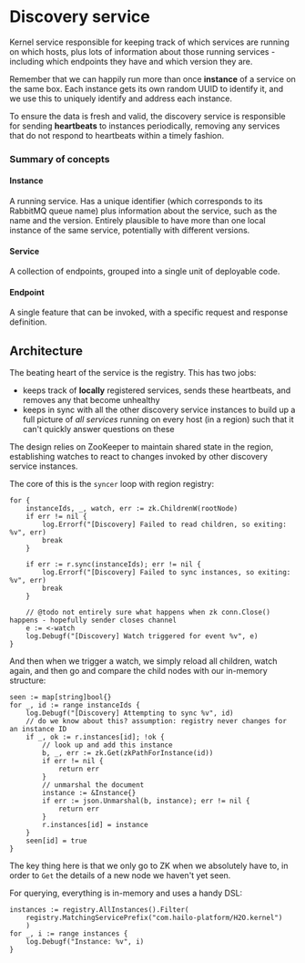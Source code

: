 # Discovery service

Kernel service responsible for keeping track of which services are
running on which hosts, plus lots of information about those running
services - including which endpoints they have and which version they are.

Remember that we can happily run more than once **instance** of a service
on the same box. Each instance gets its own random UUID to identify it,
and we use this to uniquely identify and address each instance.

To ensure the data is fresh and valid, the discovery service is responsible
for sending **heartbeats** to instances periodically, removing any
services that do not respond to heartbeats within a timely fashion.

### Summary of concepts

#### Instance

A running service. Has a unique identifier (which corresponds to its RabbitMQ
queue name) plus information about the service, such as the name and the
version. Entirely plausible to have more than one local instance of the
same service, potentially with different versions.

#### Service

A collection of endpoints, grouped into a single unit of deployable code.

#### Endpoint

A single feature that can be invoked, with a specific request and response
definition.


## Architecture

The beating heart of the service is the registry. This has two jobs:

 - keeps track of **locally** registered services, sends these heartbeats,
   and removes any that become unhealthy
 - keeps in sync with all the other discovery service instances to build
   up a full picture of _all services_ running on every host (in a region)
   such that it can't quickly answer questions on these

The design relies on ZooKeeper to maintain shared state in the region, establishing
watches to react to changes invoked by other discovery service instances.

The core of this is the `syncer` loop with region registry:

	for {
		instanceIds, _, watch, err := zk.ChildrenW(rootNode)
		if err != nil {
			log.Errorf("[Discovery] Failed to read children, so exiting: %v", err)
			break
		}

		if err := r.sync(instanceIds); err != nil {
			log.Errorf("[Discovery] Failed to sync instances, so exiting: %v", err)
			break
		}

		// @todo not entirely sure what happens when zk conn.Close() happens - hopefully sender closes channel
		e := <-watch
		log.Debugf("[Discovery] Watch triggered for event %v", e)
	}

And then when we trigger a watch, we simply reload all children, watch again, and
then go and compare the child nodes with our in-memory structure:

	seen := map[string]bool{}
	for _, id := range instanceIds {
		log.Debugf("[Discovery] Attempting to sync %v", id)
		// do we know about this? assumption: registry never changes for an instance ID
		if _, ok := r.instances[id]; !ok {
			// look up and add this instance
			b, _, err := zk.Get(zkPathForInstance(id))
			if err != nil {
				return err
			}
			// unmarshal the document
			instance := &Instance{}
			if err := json.Unmarshal(b, instance); err != nil {
				return err
			}
			r.instances[id] = instance
		}
		seen[id] = true
	}

The key thing here is that we only go to ZK when we absolutely have to, in
order to `Get` the details of a new node we haven't yet seen.

For querying, everything is in-memory and uses a handy DSL:

	instances := registry.AllInstances().Filter(
		registry.MatchingServicePrefix("com.hailo-platform/H2O.kernel")
		)
	for _, i := range instances {
		log.Debugf("Instance: %v", i)
	}

